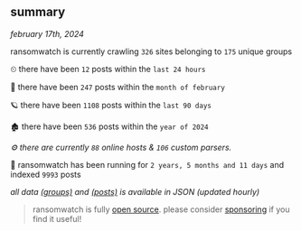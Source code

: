 
## summary
_february 17th, 2024_

ransomwatch is currently crawling `326` sites belonging to `175` unique groups

⏲ there have been `12` posts within the `last 24 hours`

🦈 there have been `247` posts within the `month of february`

🪐 there have been `1108` posts within the `last 90 days`

🏚 there have been `536` posts within the `year of 2024`

_⚙️ there are currently `88` online hosts & `106` custom parsers._

🦕 ransomwatch has been running for `2 years, 5 months and 11 days` and indexed `9993` posts

_all data  [(groups)](http://ransomwhat.telemetry.ltd/groups) and [(posts)](http://ransomwhat.telemetry.ltd/posts) is available in JSON (updated hourly)_

> ransomwatch is fully [open source](https://github.com/joshhighet/ransomwatch#ransomwatch--). please consider [sponsoring](https://github.com/sponsors/joshhighet) if you find it useful!

